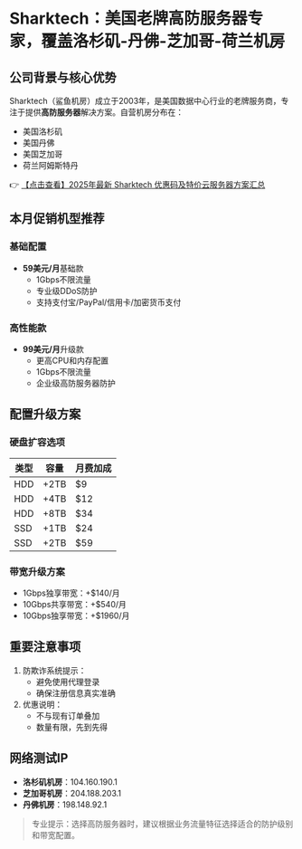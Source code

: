 # Sharktech：美国老牌高防服务器专家，覆盖洛杉矶-丹佛-芝加哥-荷兰机房

## 公司背景与核心优势

Sharktech（鲨鱼机房）成立于2003年，是美国数据中心行业的老牌服务商，专注于提供**高防服务器**解决方案。自营机房分布在：
- 美国洛杉矶
- 美国丹佛
- 美国芝加哥
- 荷兰阿姆斯特丹

👉 [【点击查看】2025年最新 Sharktech 优惠码及特价云服务器方案汇总](https://bit.ly/Sharktech)

## 本月促销机型推荐

### 基础配置
- **59美元/月**基础款
  - 1Gbps不限流量
  - 专业级DDoS防护
  - 支持支付宝/PayPal/信用卡/加密货币支付

### 高性能款
- **99美元/月**升级款
  - 更高CPU和内存配置
  - 1Gbps不限流量
  - 企业级高防服务器防护

## 配置升级方案

### 硬盘扩容选项
| 类型       | 容量   | 月费加成 |
|------------|--------|----------|
| HDD        | +2TB   | $9       |
| HDD        | +4TB   | $12      |
| HDD        | +8TB   | $34      |
| SSD        | +1TB   | $24      |
| SSD        | +2TB   | $59      |

### 带宽升级方案
- 1Gbps独享带宽：+$140/月
- 10Gbps共享带宽：+$540/月
- 10Gbps独享带宽：+$1960/月

## 重要注意事项
1. 防欺诈系统提示：
   - 避免使用代理登录
   - 确保注册信息真实准确
2. 优惠说明：
   - 不与现有订单叠加
   - 数量有限，先到先得

## 网络测试IP
- **洛杉矶机房**：104.160.190.1
- **芝加哥机房**：204.188.203.1
- **丹佛机房**：198.148.92.1

> 专业提示：选择高防服务器时，建议根据业务流量特征选择适合的防护级别和带宽配置。